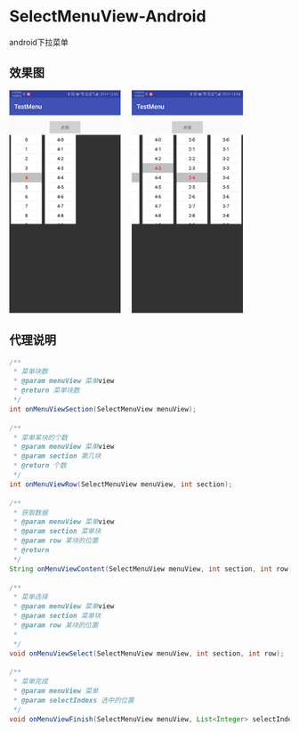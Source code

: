 # SelectMenuView-Android
android下拉菜单

## 效果图
<img src="menu1.jpg" width=200 />       <img src="menu2.jpg" width=200 />

## 代理说明

```java
/**
 * 菜单块数
 * @param menuView 菜单view
 * @return 菜单块数
 */
int onMenuViewSection(SelectMenuView menuView);

/**
 * 菜单某块的个数
 * @param menuView 菜单view
 * @param section 第几块
 * @return 个数
 */
int onMenuViewRow(SelectMenuView menuView, int section);

/**
 * 获取数据
 * @param menuView 菜单view
 * @param section 菜单块
 * @param row 某块的位置
 * @return
 */
String onMenuViewContent(SelectMenuView menuView, int section, int row);

/**
 * 菜单选择
 * @param menuView 菜单view
 * @param section 菜单块
 * @param row 某块的位置
 *
 */
void onMenuViewSelect(SelectMenuView menuView, int section, int row);

/**
 * 菜单完成
 * @param menuView 菜单
 * @param selectIndexs 选中的位置
 */
void onMenuViewFinish(SelectMenuView menuView, List<Integer> selectIndexs);
```
